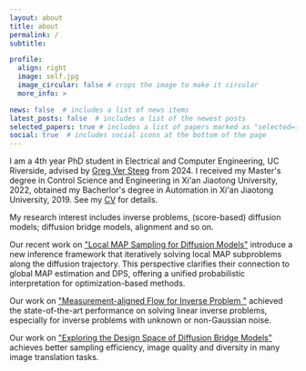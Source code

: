 ```yaml
---
layout: about
title: about
permalink: /
subtitle: 

profile:
  align: right
  image: self.jpg
  image_circular: false # crops the image to make it circular
  more_info: >

news: false  # includes a list of news items
latest_posts: false  # includes a list of the newest posts
selected_papers: true # includes a list of papers marked as "selected={true}"
social: true  # includes social icons at the bottom of the page
---
```


I am a 4th year PhD student in Electrical and Computer Engineering, UC Riverside, advised by <a href="https://apparenthorizons.com/">Greg Ver Steeg</a> from 2024. I received my Master's degree in Control Science and Engineering in Xi'an Jiaotong University, 2022, obtained my Bacherlor's degree in Automation in Xi'an Jiaotong University, 2019. See my <a href="https://szhan311.github.io/assets/pdf/CV.pdf">CV</a> for details. 


My research interest includes inverse problems, (score-based) diffusion models; diffusion bridge models, alignment and so on. 

Our recent work on <a href="https://arxiv.org/abs/2510.07343">"Local MAP Sampling for Diffusion Models"</a> introduce a new inference framework that iteratively solving local MAP subproblems along the diffusion trajectory. This perspective clarifies their connection to global MAP estimation and DPS, offering a unified probabilistic interpretation for optimization-based methods.

Our work on <a href="https://arxiv.org/abs/2506.11893">"Measurement-aligned Flow for Inverse Problem
"</a> achieved the state-of-the-art performance on solving linear inverse problems, especially for inverse problems with unknown or non-Gaussian noise.

Our work on <a href="https://arxiv.org/abs/2410.21553">"Exploring the Design Space of Diffusion Bridge Models"</a> achieves better sampling efficiency, image quality and diversity in many image translation tasks.






